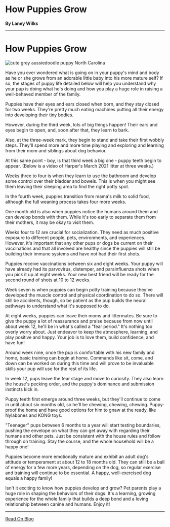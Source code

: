 # How Puppies Grow

**By Laney Wilks**

---

# How Puppies Grow

  

![cute grey aussiedoodle puppy North Carolina](https://static.wixstatic.com/media/4917f1_319d501741214aa1a2f73bb02e04770f~mv2.jpg/v1/fill/w_660,h_854,al_c,q_85,usm_0.66_1.00_0.01,enc_auto/4917f1_319d501741214aa1a2f73bb02e04770f~mv2.jpg)

Have you ever wondered what is going on in your puppy's mind and body as he or she grows from an adorable little baby into his more mature self? If so, the stages of puppy life detailed below will help you understand why your pup is doing what he's doing and how you play a huge role in raising a well-behaved member of the family.

  

Puppies have their eyes and ears closed when born, and they stay closed for two weeks. They're pretty much eating machines putting all their energy into developing their tiny bodies.

  

However, during the third week, lots of big things happen! Their ears and eyes begin to open, and, soon after that, they learn to bark.

  

Also, at the three-week mark, they begin to stand and take their first wobbly steps. They'll spend more and more time playing and exploring and learning from their mom and siblings about dog behavior.

  

At this same point - boy, is that third week a big one - puppy teeth begin to appear. (Below is a video of Harper's March 2021 litter at three weeks.)

  

  

  

  

Weeks three to four is when they learn to use the bathroom and develop some control over their bladder and bowels. This is when you might see them leaving their sleeping area to find the right potty spot.

  

In the fourth week, puppies transition from mama's milk to solid food, although the full weaning process takes four more weeks.

  

One month old is also when puppies notice the humans around them and can develop bonds with them. While it's too early to separate them from their mothers, it may be okay to visit them.

  

Weeks four to 12 are crucial for socialization. They need as much positive exposure to different people, pets, environments, and experiences. However, it's important that any other pups or dogs be current on their vaccinations and that all involved are healthy since the puppies will still be building their immune systems and have not had their first shots.

  

Puppies receive vaccinations between six and eight weeks. Your puppy will have already had its parvovirus, distemper, and parainfluenza shots when you pick it up at eight weeks. Your new best friend will be ready for the second round of shots at 10 to 12 weeks.

  

Week seven is when puppies can begin potty training because they've developed the muscle control and physical coordination to do so. There will still be accidents, though, so be patient as the pup builds the neural pathways to understand what it's supposed to do.

  

At eight weeks, puppies can leave their moms and littermates. Be sure to give the puppy a lot of reassurance and praise because from now until about week 12, he'll be in what's called a "fear period." It's nothing too overly worry about. Just endeavor to keep the atmosphere, learning, and play positive and happy. Your job is to love them, build confidence, and have fun!

  

Around week nine, once the pup is comfortable with his new family and home, basic training can begin at home. Commands like sit, come, and down can be worked on during this time and will prove to be invaluable skills your pup will use for the rest of its life.

  

In week 12, pups leave the fear stage and move to curiosity. They also learn the house's pecking order, and the puppy's dominance and submission instincts kick in.

  

Puppy teeth first emerge around three weeks, but they'll continue to come in until about six months old, so he'll be chewing, chewing, chewing. Puppy-proof the home and have good options for him to gnaw at the ready, like Nylabones and KONG toys.

  

"Teenager" pups between 6 months to a year will start testing boundaries, pushing the envelope on what they can get away with regarding their humans and other pets. Just be consistent with the house rules and follow through on training. Stay the course, and the whole household will be a happy one!

  

Puppies become more emotionally mature and exhibit an adult dog's attitude or temperament at about 12 to 18 months old. They can still be a ball of energy for a few more years, depending on the dog, so regular exercise and training will continue to be essential. A happy, well-exercised dog equals a happy family!

  

Isn't it exciting to know how puppies develop and grow? Pet parents play a huge role in shaping the behaviors of their dogs. It's a learning, growing experience for the whole family that builds a deep bond and a loving relationship between canine and humans. Enjoy it!

---

[Read On Blog](https://www.fineanddandyaussiedoodles.com/post/how-puppies-grow)